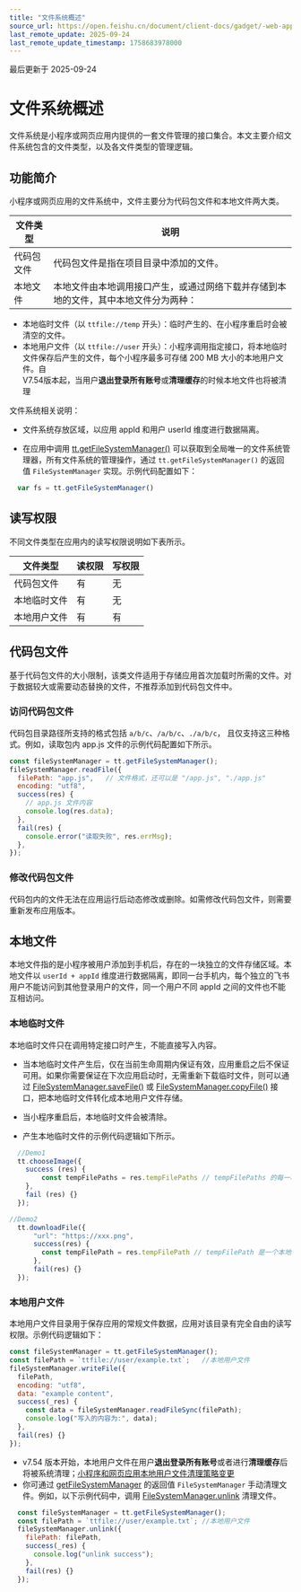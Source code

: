 ```yaml
---
title: "文件系统概述"
source_url: https://open.feishu.cn/document/client-docs/gadget/-web-app-api/file/file-system
last_remote_update: 2025-09-24
last_remote_update_timestamp: 1758683978000
---
```

最后更新于 2025-09-24

# 文件系统概述

文件系统是小程序或网页应用内提供的一套文件管理的接口集合。本文主要介绍文件系统包含的文件类型，以及各文件类型的管理逻辑。

## 功能简介

小程序或网页应用的文件系统中，文件主要分为代码包文件和本地文件两大类。

文件类型 | 说明
--- | ---
代码包文件 | 代码包文件是指在项目目录中添加的文件。
本地文件 | 本地文件由本地调用接口产生，或通过网络下载并存储到本地的文件，其中本地文件分为两种：  
- 本地临时文件（以 `ttfile://temp` 开头）：临时产生的、在小程序重启时会被清空的文件。  
- 本地用户文件（以 `ttfile://user` 开头）：小程序调用指定接口，将本地临时文件保存后产生的文件，每个小程序最多可存储 200 MB 大小的本地用户文件。自  
V7.54版本起，当用户**退出登录所有账号**或**清理缓存**的时候本地文件也将被清理

文件系统相关说明：

- 文件系统存放区域，以应用 appId 和用户 userId 维度进行数据隔离。

- 在应用中调用 [tt.getFileSystemManager()](https://open.feishu.cn/document/uYjL24iN/uETOuETOuETO/tt_get_file_system_manager) 可以获取到全局唯一的文件系统管理器，所有文件系统的管理操作，通过 `tt.getFileSystemManager()` 的返回值 `FileSystemManager` 实现。示例代码配置如下：

```js
  var fs = tt.getFileSystemManager()
  ```
## 读写权限

不同文件类型在应用内的读写权限说明如下表所示。

文件类型 | 读权限 | 写权限 
--|--|--
代码包文件 | 有 | 无 
本地临时文件 | 有 | 无
本地用户文件 | 有 | 有

## 代码包文件

基于代码包文件的大小限制，该类文件适用于存储应用首次加载时所需的文件。对于数据较大或需要动态替换的文件，不推荐添加到代码包文件中。

### 访问代码包文件

代码包目录路径所支持的格式包括 `a/b/c`、`/a/b/c`、`./a/b/c`， 且仅支持这三种格式。例如，读取包内 app.js 文件的示例代码配置如下所示。

```js
const fileSystemManager = tt.getFileSystemManager();
fileSystemManager.readFile({
  filePath: "app.js",	// 文件格式，还可以是 "/app.js", "./app.js"
  encoding: "utf8",
  success(res) {
    // app.js 文件内容
    console.log(res.data);
  },
  fail(res) {
    console.error("读取失败", res.errMsg);
  },
});
```

### 修改代码包文件

代码包内的文件无法在应用运行后动态修改或删除。如需修改代码包文件，则需要重新发布应用版本。

## 本地文件

本地文件指的是小程序被用户添加到手机后，存在的一块独立的文件存储区域。本地文件以 `userId + appId` 维度进行数据隔离，即同一台手机内，每个独立的飞书用户不能访问到其他登录用户的文件，同一个用户不同 appId 之间的文件也不能互相访问。 

### 本地临时文件

本地临时文件只在调用特定接口时产生，不能直接写入内容。

- 当本地临时文件产生后，仅在当前生命周期内保证有效，应用重启之后不保证可用。如果你需要保证在下次应用启动时，无需重新下载临时文件，则可以通过 [FileSystemManager.saveFile()](https://open.feishu.cn/document/uYjL24iN/ugDOz4CO4MjL4gzM) 或 [FileSystemManager.copyFile()](https://open.feishu.cn/document/uYjL24iN/uETOuETOuETO/file_system_manager/file_system_manager_copy_file) 接口，把本地临时文件转化成本地用户文件存储。

- 当小程序重启后，本地临时文件会被清除。

- 产生本地临时文件的示例代码逻辑如下所示。

```js
  //Demo1
  tt.chooseImage({
    success (res) {
        const tempFilePaths = res.tempFilePaths // tempFilePaths 的每一项是一个本地临时文件路径
    },
    fail (res) {}
  });

//Demo2
  tt.downloadFile({
      "url": "https://xxx.png",
      success(res) {
        const tempFilePath = res.tempFilePath // tempFilePath 是一个本地临时文件路径
      },
      fail(res) {}
  });
  ```

### 本地用户文件

本地用户文件目录用于保存应用的常规文件数据，应用对该目录有完全自由的读写权限。示例代码逻辑如下：

```js
const fileSystemManager = tt.getFileSystemManager();
const filePath = `ttfile://user/example.txt`;	//本地用户文件
fileSystemManager.writeFile({
  filePath,
  encoding: "utf8",
  data: "example content",
  success(_res) {
    const data = fileSystemManager.readFileSync(filePath);
    console.log("写入的内容为:", data);
  },
  fail(res) {}
});
```
- v7.54 版本开始，本地用户文件在用户**退出登录所有账号**或者进行**清理缓存**后将被系统清理；[小程序和网页应用本地用户文件清理策略变更](https://open.feishu.cn/document/uAjLw4CM/ugTN1YjL4UTN24CO1UjN/breaking-change/change-in-local-user-file-cleaning-strategy)
- 你可通过 [getFileSystemManager](https://open.feishu.cn/document/uYjL24iN/uETOuETOuETO/tt_get_file_system_manager) 的返回值 `FileSystemManager` 手动清理文件。例如，以下示例代码中，调用 [FileSystemManager.unlink](https://open.feishu.cn/document/uYjL24iN/uETOuETOuETO/file_system_manager/file_system_manager_unlink) 清理文件。

```js
  const fileSystemManager = tt.getFileSystemManager();
  const filePath = `ttfile://user/example.txt`;	//本地用户文件
  fileSystemManager.unlink({
    filePath: filePath,
    success(_res) {
      console.log("unlink success");
    },
    fail(res) {}
  });
  ```
